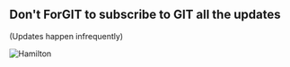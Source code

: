 ## Don't ForGIT to subscribe to GIT all the updates

(Updates happen infrequently)

![Hamilton](https://upload.wikimedia.org/wikipedia/en/8/83/Hamilton-poster.jpg)

